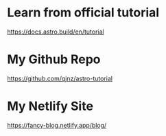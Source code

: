 # Learn from official tutorial

https://docs.astro.build/en/tutorial

# My Github Repo

https://github.com/qjnz/astro-tutorial

# My Netlify Site

https://fancy-blog.netlify.app/blog/
